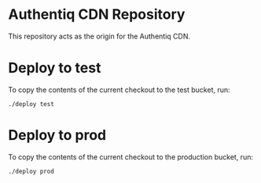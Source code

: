 # Authentiq CDN Repository

This repository acts as the origin for the Authentiq CDN.

# Deploy to test

To copy the contents of the current checkout to the test bucket, run:

    ./deploy test

# Deploy to prod

To copy the contents of the current checkout to the production bucket, run:

    ./deploy prod
